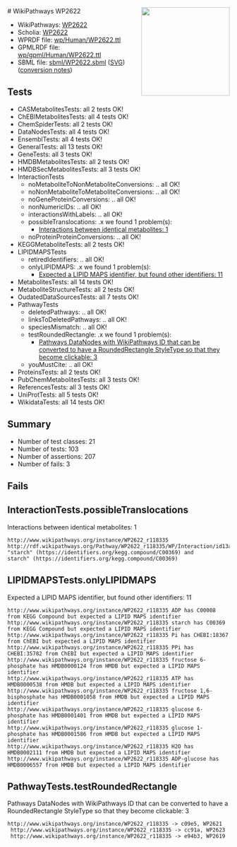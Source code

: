 <img style="float: right; width: 200px" src="../logo.png" />
# WikiPathways WP2622

* WikiPathways: [WP2622](https://identifiers.org/wikipathways:WP2622)
* Scholia: [WP2622](https://scholia.toolforge.org/wikipathways/WP2622)
* WPRDF file: [wp/Human/WP2622.ttl](../wp/Human/WP2622.ttl)
* GPMLRDF file: [wp/gpml/Human/WP2622.ttl](../wp/gpml/Human/WP2622.ttl)
* SBML file: [sbml/WP2622.sbml](../sbml/WP2622.sbml) ([SVG](../sbml/WP2622.svg)) ([conversion notes](../sbml/WP2622.txt))

## Tests
* CASMetabolitesTests: all 2 tests OK!
* ChEBIMetabolitesTests: all 4 tests OK!
* ChemSpiderTests: all 2 tests OK!
* DataNodesTests: all 4 tests OK!
* EnsemblTests: all 4 tests OK!
* GeneralTests: all 13 tests OK!
* GeneTests: all 3 tests OK!
* HMDBMetabolitesTests: all 2 tests OK!
* HMDBSecMetabolitesTests: all 3 tests OK!
* InteractionTests
    * noMetaboliteToNonMetaboliteConversions: .. all OK!
    * noNonMetaboliteToMetaboliteConversions: .. all OK!
    * noGeneProteinConversions: .. all OK!
    * nonNumericIDs: .. all OK!
    * interactionsWithLabels: .. all OK!
    * possibleTranslocations: .x we found 1 problem(s):
        * [Interactions between identical metabolites: 1](#d59038c4)
    * noProteinProteinConversions: .. all OK!
* KEGGMetaboliteTests: all 2 tests OK!
* LIPIDMAPSTests
    * retiredIdentifiers: .. all OK!
    * onlyLIPIDMAPS: .x we found 1 problem(s):
        * [Expected a LIPID MAPS identifier, but found other identifiers: 11](#d0bfb679)
* MetabolitesTests: all 14 tests OK!
* MetaboliteStructureTests: all 2 tests OK!
* OudatedDataSourcesTests: all 7 tests OK!
* PathwayTests
    * deletedPathways: .. all OK!
    * linksToDeletedPathways: .. all OK!
    * speciesMismatch: .. all OK!
    * testRoundedRectangle: .x we found 1 problem(s):
        * [Pathways DataNodes with WikiPathways ID that can be converted to have a RoundedRectangle StyleType so that they become clickable: 3](#9fbad3cd)
    * youMustCite: .. all OK!
* ProteinsTests: all 2 tests OK!
* PubChemMetabolitesTests: all 3 tests OK!
* ReferencesTests: all 3 tests OK!
* UniProtTests: all 5 tests OK!
* WikidataTests: all 14 tests OK!


## Summary

* Number of test classes: 21
* Number of tests: 103
* Number of assertions: 207
* Number of fails: 3

## Fails

<a name="d59038c4" />

## InteractionTests.possibleTranslocations

Interactions between identical metabolites: 1
```
http://www.wikipathways.org/instance/WP2622_r118335 http://rdf.wikipathways.org/Pathway/WP2622_r118335/WP/Interaction/id13a9bb97 "starch" (https://identifiers.org/kegg.compound/C00369) and 
starch" (https://identifiers.org/kegg.compound/C00369)
```

<a name="d0bfb679" />

## LIPIDMAPSTests.onlyLIPIDMAPS

Expected a LIPID MAPS identifier, but found other identifiers: 11
```
http://www.wikipathways.org/instance/WP2622_r118335 ADP has C00008 from KEGG Compound but expected a LIPID MAPS identifier
http://www.wikipathways.org/instance/WP2622_r118335 starch has C00369 from KEGG Compound but expected a LIPID MAPS identifier
http://www.wikipathways.org/instance/WP2622_r118335 Pi has CHEBI:18367 from ChEBI but expected a LIPID MAPS identifier
http://www.wikipathways.org/instance/WP2622_r118335 PPi has CHEBI:35782 from ChEBI but expected a LIPID MAPS identifier
http://www.wikipathways.org/instance/WP2622_r118335 fructose 6-phosphate has HMDB0000124 from HMDB but expected a LIPID MAPS identifier
http://www.wikipathways.org/instance/WP2622_r118335 ATP has HMDB0000538 from HMDB but expected a LIPID MAPS identifier
http://www.wikipathways.org/instance/WP2622_r118335 fructose 1,6-bisphosphate has HMDB0001058 from HMDB but expected a LIPID MAPS identifier
http://www.wikipathways.org/instance/WP2622_r118335 glucose 6-phosphate has HMDB0001401 from HMDB but expected a LIPID MAPS identifier
http://www.wikipathways.org/instance/WP2622_r118335 glucose 1-phosphate has HMDB0001586 from HMDB but expected a LIPID MAPS identifier
http://www.wikipathways.org/instance/WP2622_r118335 H2O has HMDB0002111 from HMDB but expected a LIPID MAPS identifier
http://www.wikipathways.org/instance/WP2622_r118335 ADP-glucose has HMDB0006557 from HMDB but expected a LIPID MAPS identifier
```

<a name="9fbad3cd" />

## PathwayTests.testRoundedRectangle

Pathways DataNodes with WikiPathways ID that can be converted to have a RoundedRectangle StyleType so that they become clickable: 3
```
http://www.wikipathways.org/instance/WP2622_r118335 -> c09e5, WP2621
 http://www.wikipathways.org/instance/WP2622_r118335 -> cc91a, WP2623
 http://www.wikipathways.org/instance/WP2622_r118335 -> e94b3, WP2619
 ```

